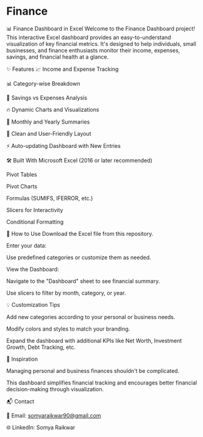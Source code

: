 # Finance

📊 Finance Dashboard in Excel
Welcome to the Finance Dashboard project!
This interactive Excel dashboard provides an easy-to-understand visualization of key financial metrics. It's designed to help individuals, small businesses, and finance enthusiasts monitor their income, expenses, savings, and financial health at a glance.

✨ Features
📈 Income and Expense Tracking

📊 Category-wise Breakdown

🏦 Savings vs Expenses Analysis

🔥 Dynamic Charts and Visualizations

📅 Monthly and Yearly Summaries

📑 Clean and User-Friendly Layout

⚡ Auto-updating Dashboard with New Entries

🛠️ Built With
Microsoft Excel (2016 or later recommended)

Pivot Tables

Pivot Charts

Formulas (SUMIFS, IFERROR, etc.)

Slicers for Interactivity

Conditional Formatting

🚀 How to Use
Download the Excel file from this repository.

Enter your data:

Use predefined categories or customize them as needed.

View the Dashboard:

Navigate to the "Dashboard" sheet to see financial summary.

Use slicers to filter by month, category, or year.

💡 Customization Tips

Add new categories according to your personal or business needs.

Modify colors and styles to match your branding.

Expand the dashboard with additional KPIs like Net Worth, Investment Growth, Debt Tracking, etc.

🧠 Inspiration

Managing personal and business finances shouldn't be complicated.

This dashboard simplifies financial tracking and encourages better financial decision-making through visualization.

📬 Contact

📧 Email: somyaraikwar90@gmail.com

🌐 LinkedIn: Somya Raikwar

